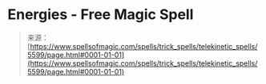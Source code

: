 <!--yml

category: 未分类

date: 2024-06-12 18:39:59

-->

# Energies - Free Magic Spell

> 来源：[https://www.spellsofmagic.com/spells/trick_spells/telekinetic_spells/5599/page.html#0001-01-01](https://www.spellsofmagic.com/spells/trick_spells/telekinetic_spells/5599/page.html#0001-01-01)
